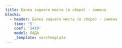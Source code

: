 ```yaml
---
title: Балка заднего моста (в сборе) - замена
blocks:
  - header: Балка заднего моста (в сборе) - замена
    time: '5'
    coef: '1419'
    model: ЛАДА
    _template: servTemplate
---
```

        